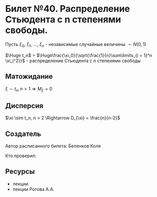 # Билет №40. Распределение Стьюдента с n степенями свободы.
Пусть $\xi_0$, $\xi_1$, ..., $\xi_n$ - независимые случайные величины $\sim N(0, 1)$

$\Huge t_n$ = $\Huge\frac{\xi_0}{\sqrt{\frac{1}{n}\sum\limits_{i = 1}^n \xi_i^2}}$ - распределение Стьюдента с n степенями свободы
## Матожидание
$\xi \sim t_n, n > 1 \Rightarrow M_{\xi} = 0$ 
## Дисперсия
$\xi \sim t_n, n > 2 \Rightarrow D_{\xi} = \frac{n}{n-2}$ 
## Создатель

Автор расписанного билета: Беленков Коля

Кто проверил:


## Ресурсы
- лекции
- лекции Рогова А.А.
